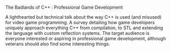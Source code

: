The Badlands of C++ : Professional Game Development

A lighthearted but technical talk about the way C++ is used (and misused) for video game programming. A survey detailing how game developers uniquely approach everything C++ from compilation, to STL and extending the language with custom reflection systems. The target audience is everyone interested or aspiring in professional game development, although veterans should also find some interesting things.
